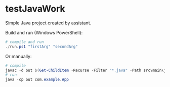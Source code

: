# testJavaWork

Simple Java project created by assistant.

Build and run (Windows PowerShell):

```powershell
# compile and run
./run.ps1 "firstArg" "secondArg"
```

Or manually:

```powershell
# compile
javac -d out $(Get-ChildItem -Recurse -Filter "*.java" -Path src\main\java | ForEach-Object FullName)
# run
java -cp out com.example.App
```
